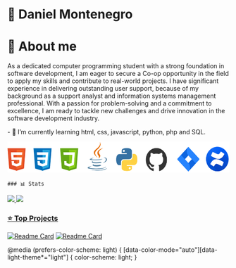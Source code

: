 <!--
### Hi there 👋
**danielmont16/danielmont16** is a ✨ _special_ ✨ repository because its `README.md` (this file) appears on your GitHub profile.

Here are some ideas to get you started:

- 🔭 I’m currently working on ...
- 🌱 I’m currently learning ...
- 👯 I’m looking to collaborate on ...
- 🤔 I’m looking for help with ...
- 💬 Ask me about ...
- 📫 How to reach me: ...
- 😄 Pronouns: ...
- ⚡ Fun fact: ...
-->


<html>
  <head>
    <meta charset="UTF-8">
    <meta name="viewport" content="width=device-width, initial-scale=1.0">
    <meta name="Author" content="Daniel Montenegro">
    <meta name="Description" content="About me Github profile">       
  </head>
  <body>
    <h1> 🚀 Daniel Montenegro</h1>
    <h1> 📓 About me </h1>
    <p>As a dedicated computer programming student with a strong foundation in software development, I am eager to secure a Co-op opportunity in the field to apply my skills and contribute to real-world projects. I have significant experience in delivering outstanding user support, because of my background as a support analyst and information systems management professional. With a passion for problem-solving and a commitment to excellence, I am ready to tackle new challenges and drive innovation in the software development industry.</p>
    <p>- 🌱 I’m currently learning html, css, javascript, python, php and SQL.</p>
    <img src ="images/icons.png" width="550px" height="70px"></img>

    ### 📊 Stats

<div>
   <a href="https://github.com/danielmont16">
   <img height="180em" src="https://github-readme-stats-sigma-five.vercel.app/api?username=danielmont16&show_icons=true&include_all_commits=true&count_private=true"/>
   <img height="180em" src="https://github-readme-stats-sigma-five.vercel.app/api/top-langs/?username=danielmont16&layout=compact&langs_count=6"/>
</div>

###

### ⭐ Top Projects

[![Readme Card](https://github-readme-stats.vercel.app/api/pin/?username=danielmont16&repo=movieposter)](https://github.com/danielmont16/movieposter)
[![Readme Card](https://github-readme-stats.vercel.app/api/pin/?username=danielmont16&repo=What-a-Font)](https://github.com/danielmont16/What-a-Font)

@media (prefers-color-scheme: light) {
  [data-color-mode="auto"][data-light-theme*="light"] {
    color-scheme: light;
  }

#
  </body>

</html>




